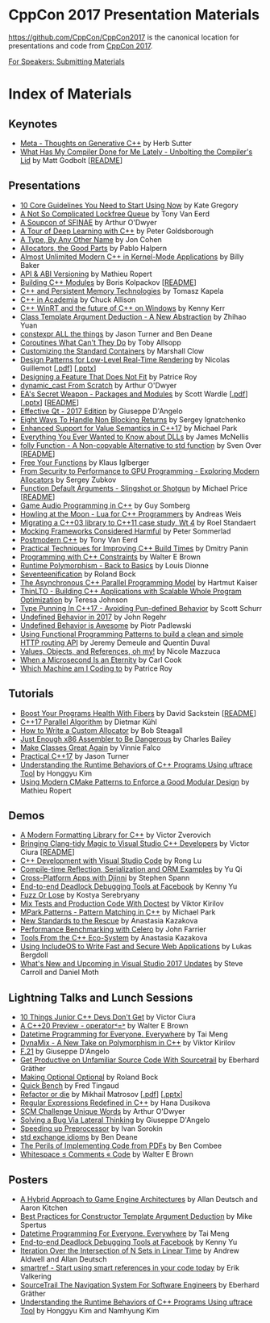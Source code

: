 CppCon 2017 Presentation Materials
==================================

https://github.com/CppCon/CppCon2017 is the canonical location for presentations
and code from [CppCon 2017](http://cppcon.org).

[For Speakers: Submitting Materials](Submitting.md)
# Index of Materials

## Keynotes

 - [Meta - Thoughts on Generative C++](Keynotes/Meta%20-%20Thoughts%20on%20Generative%20C%2B%2B/Meta%20-%20Thoughts%20on%20Generative%20C%2B%2B%20-%20Herb%20Sutter%20-%20CppCon%202017.pdf) by Herb Sutter
 - [What Has My Compiler Done for Me Lately - Unbolting the Compiler's Lid](Keynotes/What%20Has%20My%20Compiler%20Done%20for%20Me%20Lately%20-%20Unbolting%20the%20Compiler%27s%20Lid/What%20Has%20My%20Compiler%20Done%20for%20Me%20Lately%20-%20Unbolting%20the%20Compiler%27s%20Lid%20-%20Matt%20Godbolt%20-%20CppCon%202017.pdf) by Matt Godbolt \[[README](Keynotes/What%20Has%20My%20Compiler%20Done%20for%20Me%20Lately%20-%20Unbolting%20the%20Compiler%27s%20Lid/README.md)\]

## Presentations

 - [10 Core Guidelines You Need to Start Using Now](Presentations/10%20Core%20Guidelines%20You%20Need%20to%20Start%20Using%20Now/10%20Core%20Guidelines%20You%20Need%20to%20Start%20Using%20Now%20-%20Kate%20Gregory%20-%20CppCon%202017.pptx) by Kate Gregory
 - [A Not So Complicated Lockfree Queue](Presentations/A%20Not%20So%20Complicated%20Lockfree%20Queue/A%20Not%20So%20Complicated%20Lockfree%20Queue%20-%20Tony%20Van%20Eerd%20-%20CppCon%202017.pdf) by Tony Van Eerd
 - [A Soupcon of SFINAE](Presentations/A%20Soupcon%20of%20SFINAE/A%20Soupcon%20of%20SFINAE%20-%20Arthur%20O%27Dwyer%20-%20CppCon%202017.pdf) by Arthur O'Dwyer
 - [A Tour of Deep Learning with C++](Presentations/A%20Tour%20of%20Deep%20Learning%20with%20C%2B%2B/A%20Tour%20of%20Deep%20Learning%20with%20C%2B%2B%20-%20Peter%20Goldsborough%20-%20CppCon%202017.pdf) by Peter Goldsborough
 - [A Type, By Any Other Name](Presentations/A%20Type%2C%20By%20Any%20Other%20Name/A%20Type%2C%20By%20Any%20Other%20Name%20-%20Jon%20Cohen%20-%20CppCon%202017.pdf) by Jon Cohen
 - [Allocators, the Good Parts](Presentations/Allocators%2C%20the%20Good%20Parts/Allocators%2C%20the%20Good%20Parts%20-%20Pablo%20Halpern%20-%20CppCon%202017.pdf) by Pablo Halpern
 - [Almost Unlimited Modern C++ in Kernel-Mode Applications](Presentations/Almost%20Unlimited%20Modern%20C%2B%2B%20in%20Kernel-Mode%20Applications/Almost%20Unlimited%20Modern%20C%2B%2B%20in%20Kernel-Mode%20Applications%20-%20Billy%20Baker%20-%20CppCon%202017.pdf) by Billy Baker
 - [API & ABI Versioning](Presentations/API%20%26%20ABI%20Versioning/API%20%26%20ABI%20Versioning%20-%20Mathieu%20Ropert%20-%20CppCon%202017.pdf) by Mathieu Ropert
 - [Building C++ Modules](Presentations/Building%20C%2B%2B%20Modules/Building%20C%2B%2B%20Modules%20-%20Boris%20Kolpackov%20-%20CppCon%202017.pdf) by Boris Kolpackov \[[README](Presentations/Building%20C%2B%2B%20Modules/README.md)\]
 - [C++ and Persistent Memory Technologies](Presentations/C%2B%2B%20and%20Persistent%20Memory%20Technologies/C%2B%2B%20and%20Persistent%20Memory%20Technologies%20-%20Tomasz%20Kapela%20-%20CppCon%202017.pdf) by Tomasz Kapela
 - [C++ in Academia](Presentations/C%2B%2B%20in%20Academia/C%2B%2B%20in%20Academia%20-%20Chuck%20Allison%20-%20CppCon%202017.pptx) by Chuck Allison
 - [C++ WinRT and the future of C++ on Windows](Presentations/C%2B%2B%20WinRT%20and%20the%20future%20of%20C%2B%2B%20on%20Windows/C%2B%2B%20WinRT%20and%20the%20future%20of%20C%2B%2B%20on%20Windows%20-%20Kenny%20Kerr%20-%20CppCon%202017.pdf) by Kenny Kerr
 - [Class Template Argument Deduction - A New Abstraction](Presentations/Class%20Template%20Argument%20Deduction%20-%20A%20New%20Abstraction/Class%20Template%20Argument%20Deduction%20-%20A%20New%20Abstraction%20-%20Zhihao%20Yuan%20-%20CppCon%202017.pdf) by Zhihao Yuan
 - [constexpr ALL the things](Presentations/constexpr%20ALL%20the%20things/constexpr%20ALL%20the%20things%20-%20Jason%20Turner%20and%20Ben%20Deane%20-%20CppCon%202017.pdf) by Jason Turner and Ben Deane
 - [Coroutines What Can't They Do](Presentations/Coroutines%20What%20Can%27t%20They%20Do/Coroutines%20What%20Can%27t%20They%20Do%20-%20Toby%20Allsopp%20-%20CppCon%202017.pdf) by Toby Allsopp
 - [Customizing the Standard Containers](Presentations/Customizing%20the%20Standard%20Containers/Customizing%20the%20Standard%20Containers%20-%20Marshall%20Clow%20-%20CppCon%202017.pdf) by Marshall Clow
 - [Design Patterns for Low-Level Real-Time Rendering](Presentations/Design%20Patterns%20for%20Low-Level%20Real-Time%20Rendering/Design%20Patterns%20for%20Low-Level%20Real-Time%20Rendering%20-%20Nicolas%20Guillemot%20-%20CppCon%202017.pdf) by Nicolas Guillemot \[[.pdf](Presentations/Design%20Patterns%20for%20Low-Level%20Real-Time%20Rendering/Design%20Patterns%20for%20Low-Level%20Real-Time%20Rendering%20-%20Nicolas%20Guillemot%20-%20CppCon%202017.pdf)\] \[[.pptx](Presentations/Design%20Patterns%20for%20Low-Level%20Real-Time%20Rendering/Design%20Patterns%20for%20Low-Level%20Real-Time%20Rendering%20-%20Nicolas%20Guillemot%20-%20CppCon%202017.pptx)\]
 - [Designing a Feature That Does Not Fit](Presentations/Designing%20a%20Feature%20That%20Does%20Not%20Fit/Designing%20a%20Feature%20That%20Does%20Not%20Fit%20-%20Patrice%20Roy%20-%20CppCon%202017.pdf) by Patrice Roy
 - [dynamic_cast From Scratch](Presentations/dynamic_cast%20From%20Scratch/dynamic_cast%20From%20Scratch%20-%20Arthur%20O%27Dwyer%20-%20CppCon%202017.pdf) by Arthur O'Dwyer
 - [EA's Secret Weapon - Packages and Modules](Presentations/EA%27s%20Secret%20Weapon%20-%20Packages%20and%20Modules/EA%27s%20Secret%20Weapon%20-%20Packages%20and%20Modules%20-%20Scott%20Wardle%20-%20CppCon%202017.pdf) by Scott Wardle \[[.pdf](Presentations/EA%27s%20Secret%20Weapon%20-%20Packages%20and%20Modules/EA%27s%20Secret%20Weapon%20-%20Packages%20and%20Modules%20-%20Scott%20Wardle%20-%20CppCon%202017.pdf)\] \[[.pptx](Presentations/EA%27s%20Secret%20Weapon%20-%20Packages%20and%20Modules/EA%27s%20Secret%20Weapon%20-%20Packages%20and%20Modules%20-%20Scott%20Wardle%20-%20CppCon%202017.pptx)\] \[[README](Presentations/EA%27s%20Secret%20Weapon%20-%20Packages%20and%20Modules/README.md)\]
 - [Effective Qt - 2017 Edition](Presentations/Effective%20Qt%20-%202017%20Edition/Effective%20Qt%20-%202017%20Edition%20-%20Giuseppe%20D%27Angelo%20-%20CppCon%202017.pdf) by Giuseppe D'Angelo
 - [Eight Ways To Handle Non Blocking Returns](Presentations/Eight%20Ways%20To%20Handle%20Non%20Blocking%20Returns/Eight%20Ways%20To%20Handle%20Non%20Blocking%20Returns%20-%20Sergey%20Ignatchenko%20-%20CppCon%202017.pdf) by Sergey Ignatchenko
 - [Enhanced Support for Value Semantics in C++17](Presentations/Enhanced%20Support%20for%20Value%20Semantics%20in%20C%2B%2B17/Enhanced%20Support%20for%20Value%20Semantics%20in%20C%2B%2B17%20-%20Michael%20Park%20-%20CppCon%202017.pdf) by Michael Park
 - [Everything You Ever Wanted to Know about DLLs](Presentations/Everything%20You%20Ever%20Wanted%20to%20Know%20about%20DLLs/Everything%20You%20Ever%20Wanted%20to%20Know%20about%20DLLs%20-%20James%20McNellis%20-%20CppCon%202017.pdf) by James McNellis
 - [folly Function - A Non-copyable Alternative to std function](Presentations/folly%20Function%20-%20A%20Non-copyable%20Alternative%20to%20std%20function/folly%20Function%20-%20A%20Non-copyable%20Alternative%20to%20std%20function%20-%20Sven%20Over%20-%20CppCon%202017.pdf) by Sven Over \[[README](Presentations/folly%20Function%20-%20A%20Non-copyable%20Alternative%20to%20std%20function/README.md)\]
 - [Free Your Functions](Presentations/Free%20Your%20Functions/Free%20Your%20Functions%20-%20Klaus%20Iglberger%20-%20CppCon%202017.pdf) by Klaus Iglberger
 - [From Security to Performance to GPU Programming - Exploring Modern Allocators](Presentations/From%20Security%20to%20Performance%20to%20GPU%20Programming%20-%20Exploring%20Modern%20Allocators/From%20Security%20to%20Performance%20to%20GPU%20Programming%20-%20Exploring%20Modern%20Allocators%20-%20Sergey%20Zubkov%20-%20CppCon%202017.pdf) by Sergey Zubkov
 - [Function Default Arguments - Slingshot or Shotgun](Presentations/Function%20Default%20Arguments%20-%20Slingshot%20or%20Shotgun/Function%20Default%20Arguments%20-%20Slingshot%20or%20Shotgun%20-%20Michael%20Price%20-%20CppCon%202017.pdf) by Michael Price \[[README](Presentations/Function%20Default%20Arguments%20-%20Slingshot%20or%20Shotgun/README.md)\]
 - [Game Audio Programming in C++](Presentations/Game%20Audio%20Programming%20in%20C%2B%2B/Game%20Audio%20Programming%20in%20C%2B%2B%20-%20Guy%20Somberg%20-%20CppCon%202017.pdf) by Guy Somberg
 - [Howling at the Moon - Lua for C++ Programmers](Presentations/Howling%20at%20the%20Moon%20-%20Lua%20for%20C%2B%2B%20Programmers/Howling%20at%20the%20Moon%20-%20Lua%20for%20C%2B%2B%20Programmers%20-%20Andreas%20Weis%20-%20CppCon%202017.pdf) by Andreas Weis
 - [Migrating a C++03 library to C++11 case study, Wt 4](Presentations/Migrating%20a%20C%2B%2B03%20library%20to%20C%2B%2B11%20case%20study%2C%20Wt%204/Migrating%20a%20C%2B%2B03%20library%20to%20C%2B%2B11%20case%20study%2C%20Wt%204%20-%20Roel%20Standaert%20-%20CppCon%202017.pdf) by Roel Standaert
 - [Mocking Frameworks Considered Harmful](Presentations/Mocking%20Frameworks%20Considered%20Harmful/Mocking%20Frameworks%20Considered%20Harmful%20-%20Peter%20Sommerlad%20-%20CppCon%202017.pdf) by Peter Sommerlad
 - [Postmodern C++](Presentations/Postmodern%20C%2B%2B/Postmodern%20C%2B%2B%20-%20Tony%20Van%20Eerd%20-%20CppCon%202017.pdf) by Tony Van Eerd
 - [Practical Techniques for Improving C++ Build Times](Presentations/Practical%20Techniques%20for%20Improving%20C%2B%2B%20Build%20Times/Practical%20Techniques%20for%20Improving%20C%2B%2B%20Build%20Times%20-%20Dmitry%20Panin%20-%20CppCon%202017.pdf) by Dmitry Panin
 - [Programming with C++ Constraints](Presentations/Programming%20with%20C%2B%2B%20Constraints/Programming%20with%20C%2B%2B%20Constraints%20-%20Walter%20E%20Brown%20-%20CppCon%202017.pdf) by Walter E Brown
 - [Runtime Polymorphism - Back to Basics](Presentations/Runtime%20Polymorphism%20-%20Back%20to%20Basics/Runtime%20Polymorphism%20-%20Back%20to%20Basics%20-%20Louis%20Dionne%20-%20CppCon%202017.pdf) by Louis Dionne
 - [Seventeenification](Presentations/Seventeenification/Seventeenification%20-%20Roland%20Bock%20-%20CppCon%202017.pdf) by Roland Bock
 - [The Asynchronous C++ Parallel Programming Model](Presentations/The%20Asynchronous%20C%2B%2B%20Parallel%20Programming%20Model/The%20Asynchronous%20C%2B%2B%20Parallel%20Programming%20Model%20-%20Hartmut%20Kaiser%20-%20CppCon%202017.pdf) by Hartmut Kaiser
 - [ThinLTO - Building C++ Applications with Scalable Whole Program Optimization](Presentations/ThinLTO%20-%20Building%20C%2B%2B%20Applications%20with%20Scalable%20Whole%20Program%20Optimization/ThinLTO%20-%20Building%20C%2B%2B%20Applications%20with%20Scalable%20Whole%20Program%20Optimization%20-%20Teresa%20Johnson%20-%20CppCon%202017.pdf) by Teresa Johnson
 - [Type Punning In C++17 - Avoiding Pun-defined Behavior](Presentations/Type%20Punning%20In%20C%2B%2B17%20-%20Avoiding%20Pun-defined%20Behavior/Type%20Punning%20In%20C%2B%2B17%20-%20Avoiding%20Pun-defined%20Behavior%20-%20Scott%20Schurr%20-%20CppCon%202017.pdf) by Scott Schurr
 - [Undefined Behavior in 2017](Presentations/Undefined%20Behavior%20in%202017/Undefined%20Behavior%20in%202017%20-%20John%20Regehr%20-%20CppCon%202017.pdf) by John Regehr
 - [Undefined Behavior is Awesome](Presentations/Undefined%20Behavior%20is%20Awesome/Undefined%20Behavior%20is%20Awesome%20-%20Piotr%20Padlewski%20-%20CppCon%202017.pdf) by Piotr Padlewski
 - [Using Functional Programming Patterns to build a clean and simple HTTP routing API](Presentations/Using%20Functional%20Programming%20Patterns%20to%20build%20a%20clean%20and%20simple%20HTTP%20routing%20API/Using%20Functional%20Programming%20Patterns%20to%20build%20a%20clean%20and%20simple%20HTTP%20routing%20API%20-%20Jeremy%20Demeule%20and%20Quentin%20Duval%20-%20CppCon%202017.pdf) by Jeremy Demeule and Quentin Duval
 - [Values, Objects, and References, oh my!](Presentations/Values%2C%20Objects%2C%20and%20References%2C%20oh%20my%21/Values%2C%20Objects%2C%20and%20References%2C%20oh%20my%21%20-%20Nicole%20Mazzuca%20-%20CppCon%202017.pptx) by Nicole Mazzuca
 - [When a Microsecond Is an Eternity](Presentations/When%20a%20Microsecond%20Is%20an%20Eternity/When%20a%20Microsecond%20Is%20an%20Eternity%20-%20Carl%20Cook%20-%20CppCon%202017.pdf) by Carl Cook
 - [Which Machine am I Coding to](Presentations/Which%20Machine%20am%20I%20Coding%20to/Which%20Machine%20am%20I%20Coding%20to%20-%20Patrice%20Roy%20-%20CppCon%202017.pdf) by Patrice Roy

## Tutorials

 - [Boost Your Programs Health With Fibers](Tutorials/Boost%20Your%20Programs%20Health%20With%20Fibers/Boost%20Your%20Programs%20Health%20With%20Fibers%20-%20David%20Sackstein%20-%20CppCon%202017.pdf) by David Sackstein \[[README](Tutorials/Boost%20Your%20Programs%20Health%20With%20Fibers/README.md)\]
 - [C++17 Parallel Algorithm](Tutorials/C%2B%2B17%20Parallel%20Algorithm/C%2B%2B17%20Parallel%20Algorithm%20-%20Dietmar%20Ku%CC%88hl%20-%20CppCon%202017.pdf) by Dietmar Kühl
 - [How to Write a Custom Allocator](Tutorials/How%20to%20Write%20a%20Custom%20Allocator/How%20to%20Write%20a%20Custom%20Allocator%20-%20Bob%20Steagall%20-%20CppCon%202017.pdf) by Bob Steagall
 - [Just Enough x86 Assembler to Be Dangerous](Tutorials/Just%20Enough%20x86%20Assembler%20to%20Be%20Dangerous/Just%20Enough%20x86%20Assembler%20to%20Be%20Dangerous%20-%20Charles%20Bailey%20-%20CppCon%202017.pdf) by Charles Bailey
 - [Make Classes Great Again](Tutorials/Make%20Classes%20Great%20Again/Make%20Classes%20Great%20Again%20-%20Vinnie%20Falco%20-%20CppCon%202017.pdf) by Vinnie Falco
 - [Practical C++17](Tutorials/Practical%20C%2B%2B17/Practical%20C%2B%2B17%20-%20Jason%20Turner%20-%20CppCon%202017.pdf) by Jason Turner
 - [Understanding the Runtime Behaviors of C++ Programs Using uftrace Tool](Tutorials/Understanding%20the%20Runtime%20Behaviors%20of%20C%2B%2B%20Programs%20Using%20uftrace%20Tool/Understanding%20the%20Runtime%20Behaviors%20of%20C%2B%2B%20Programs%20Using%20uftrace%20Tool%20-%20Honggyu%20Kim%20-%20CppCon%202017.pdf) by Honggyu Kim
 - [Using Modern CMake Patterns to Enforce a Good Modular Design](Tutorials/Using%20Modern%20CMake%20Patterns%20to%20Enforce%20a%20Good%20Modular%20Design/Using%20Modern%20CMake%20Patterns%20to%20Enforce%20a%20Good%20Modular%20Design%20-%20Mathieu%20Ropert%20-%20CppCon%202017.pdf) by Mathieu Ropert

## Demos

 - [A Modern Formatting Library for C++](Demos/A%20Modern%20Formatting%20Library%20for%20C%2B%2B/A%20Modern%20Formatting%20Library%20for%20C%2B%2B%20-%20Victor%20Zverovich%20-%20CppCon%202017.pdf) by Victor Zverovich
 - [Bringing Clang-tidy Magic to Visual Studio C++ Developers](Demos/Bringing%20Clang-tidy%20Magic%20to%20Visual%20Studio%20C%2B%2B%20Developers/Bringing%20Clang-tidy%20Magic%20to%20Visual%20Studio%20C%2B%2B%20Developers%20-%20Victor%20Ciura%20-%20CppCon%202017.pdf) by Victor Ciura \[[README](Demos/Bringing%20Clang-tidy%20Magic%20to%20Visual%20Studio%20C%2B%2B%20Developers/README.md)\]
 - [C++ Development with Visual Studio Code](Demos/C%2B%2B%20Development%20with%20Visual%20Studio%20Code/C%2B%2B%20Development%20with%20Visual%20Studio%20Code%20-%20Rong%20Lu%20-%20CppCon%202017.pptx) by Rong Lu
 - [Compile-time Reflection, Serialization and ORM Examples](Demos/Compile-time%20Reflection%2C%20Serialization%20and%20ORM%20Examples/Compile-time%20Reflection%2C%20Serialization%20and%20ORM%20Examples%20-%20Yu%20Qi%20-%20CppCon%202017.pdf) by Yu Qi
 - [Cross-Platform Apps with Djinni](Demos/Cross-Platform%20Apps%20with%20Djinni/Cross-Platform%20Apps%20with%20Djinni%20-%20Stephen%20Spann%20-%20CppCon%202017.pdf) by Stephen Spann
 - [End-to-end Deadlock Debugging Tools at Facebook](Demos/End-to-end%20Deadlock%20Debugging%20Tools%20at%20Facebook/End-to-end%20Deadlock%20Debugging%20Tools%20at%20Facebook%20-%20Kenny%20Yu%20-%20CppCon%202017.pdf) by Kenny Yu
 - [Fuzz Or Lose](Demos/Fuzz%20Or%20Lose/Fuzz%20Or%20Lose%20-%20Kostya%20Serebryany%20-%20CppCon%202017.pdf) by Kostya Serebryany
 - [Mix Tests and Production Code With Doctest](Demos/Mix%20Tests%20and%20Production%20Code%20With%20Doctest/Mix%20Tests%20and%20Production%20Code%20With%20Doctest%20-%20Viktor%20Kirilov%20-%20CppCon%202017.md) by Viktor Kirilov
 - [MPark.Patterns - Pattern Matching in C++](Demos/MPark.Patterns%20-%20Pattern%20Matching%20in%20C%2B%2B/MPark.Patterns%20-%20Pattern%20Matching%20in%20C%2B%2B%20-%20Michael%20Park%20-%20CppCon%202017.pdf) by Michael Park
 - [New Standards to the Rescue](Demos/New%20Standards%20to%20the%20Rescue/New%20Standards%20to%20the%20Rescue%20-%20Anastasia%20Kazakova%20-%20CppCon%202017.pdf) by Anastasia Kazakova
 - [Performance Benchmarking with Celero](Demos/Performance%20Benchmarking%20with%20Celero/Performance%20Benchmarking%20with%20Celero%20-%20John%20Farrier%20-%20CppCon%202017.pdf) by John Farrier
 - [Tools From the C++ Eco-System](Demos/Tools%20From%20the%20C%2B%2B%20Eco-System/Tools%20From%20the%20C%2B%2B%20Eco-System%20-%20Anastasia%20Kazakova%20-%20CppCon%202017.pdf) by Anastasia Kazakova
 - [Using IncludeOS to Write Fast and Secure Web Applications](Demos/Using%20IncludeOS%20to%20Write%20Fast%20and%20Secure%20Web%20Applications/Using%20IncludeOS%20to%20Write%20Fast%20and%20Secure%20Web%20Applications%20-%20Lukas%20Bergdoll%20-%20CppCon%202017.pdf) by Lukas Bergdoll
 - [What's New and Upcoming in Visual Studio 2017 Updates](Demos/What%27s%20New%20and%20Upcoming%20in%20Visual%20Studio%202017%20Updates/What%27s%20New%20and%20Upcoming%20in%20Visual%20Studio%202017%20Updates%20-%20Steve%20Carroll%20and%20Daniel%20Moth%20-%20CppCon%202017.pptx) by Steve Carroll and Daniel Moth

## Lightning Talks and Lunch Sessions

 - [10 Things Junior C++ Devs Don't Get](Lightning%20Talks%20and%20Lunch%20Sessions/10%20Things%20Junior%20C%2B%2B%20Devs%20Don%27t%20Get/10%20Things%20Junior%20C%2B%2B%20Devs%20Don%27t%20Get%20-%20Victor%20Ciura%20-%20CppCon%202017.pdf) by Victor Ciura
 - [A C++20 Preview - operator˂=˃](Lightning%20Talks%20and%20Lunch%20Sessions/A%20C%2B%2B20%20Preview%20-%20operator%CB%82%3D%CB%83/A%20C%2B%2B20%20Preview%20-%20operator%CB%82%3D%CB%83%20-%20Walter%20E%20Brown%20-%20CppCon%202017.pdf) by Walter E Brown
 - [Datetime Programming for Everyone. Everywhere](Lightning%20Talks%20and%20Lunch%20Sessions/Datetime%20Programming%20for%20Everyone.%20Everywhere/Datetime%20Programming%20for%20Everyone.%20Everywhere%20-%20Tai%20Meng%20-%20CppCon%202017.pdf) by Tai Meng
 - [DynaMix - A New Take on Polymorphism in C++](Lightning%20Talks%20and%20Lunch%20Sessions/DynaMix%20-%20A%20New%20Take%20on%20Polymorphism%20in%20C%2B%2B/DynaMix%20-%20A%20New%20Take%20on%20Polymorphism%20in%20C%2B%2B%20-%20Viktor%20Kirilov%20-%20CppCon%202017.md) by Viktor Kirilov
 - [F.21](Lightning%20Talks%20and%20Lunch%20Sessions/F.21/F.21%20-%20Giuseppe%20D%27Angelo%20-%20CppCon%202017.pdf) by Giuseppe D'Angelo
 - [Get Productive on Unfamiliar Source Code With Sourcetrail](Lightning%20Talks%20and%20Lunch%20Sessions/Get%20Productive%20on%20Unfamiliar%20Source%20Code%20With%20Sourcetrail/Get%20Productive%20on%20Unfamiliar%20Source%20Code%20With%20Sourcetrail%20-%20Eberhard%20Gr%C3%A4ther%20-%20CppCon%202017.pdf) by Eberhard Gräther
 - [Making Optional Optional](Lightning%20Talks%20and%20Lunch%20Sessions/Making%20Optional%20Optional/Making%20Optional%20Optional%20-%20Roland%20Bock%20-%20CppCon%202017.pdf) by Roland Bock
 - [Quick Bench](Lightning%20Talks%20and%20Lunch%20Sessions/Quick%20Bench/Quick%20Bench%20-%20Fred%20Tingaud%20-%20CppCon%202017.pdf) by Fred Tingaud
 - [Refactor or die](Lightning%20Talks%20and%20Lunch%20Sessions/Refactor%20or%20die/Refactor%20or%20die%20-%20Mikhail%20Matrosov%20-%20CppCon%202017.pdf) by Mikhail Matrosov \[[.pdf](Lightning%20Talks%20and%20Lunch%20Sessions/Refactor%20or%20die/Refactor%20or%20die%20-%20Mikhail%20Matrosov%20-%20CppCon%202017.pdf)\] \[[.pptx](Lightning%20Talks%20and%20Lunch%20Sessions/Refactor%20or%20die/Refactor%20or%20die%20-%20Mikhail%20Matrosov%20-%20CppCon%202017.pptx)\]
 - [Regular Expressions Redefined in C++](Lightning%20Talks%20and%20Lunch%20Sessions/Regular%20Expressions%20Redefined%20in%20C%2B%2B/Regular%20Expressions%20Redefined%20in%20C%2B%2B%20-%20Hana%20Dusikova%20-%20CppCon%202017.pdf) by Hana Dusikova
 - [SCM Challenge Unique Words](Lightning%20Talks%20and%20Lunch%20Sessions/SCM%20Challenge%20Unique%20Words/SCM%20Challenge%20Unique%20Words%20-%20Arthur%20O%27Dwyer%20-%20CppCon%202017.pdf) by Arthur O'Dwyer
 - [Solving a Bug Via Lateral Thinking](Lightning%20Talks%20and%20Lunch%20Sessions/Solving%20a%20Bug%20Via%20Lateral%20Thinking/Solving%20a%20Bug%20Via%20Lateral%20Thinking%20-%20Giuseppe%20D%27Angelo%20-%20CppCon%202017.pdf) by Giuseppe D'Angelo
 - [Speeding up Preprocessor](Lightning%20Talks%20and%20Lunch%20Sessions/Speeding%20up%20Preprocessor/Speeding%20up%20Preprocessor%20-%20Ivan%20Sorokin%20-%20CppCon%202017.pdf) by Ivan Sorokin
 - [std exchange idioms](Lightning%20Talks%20and%20Lunch%20Sessions/std%20exchange%20idioms/std%20exchange%20idioms%20-%20Ben%20Deane%20-%20CppCon%202017.pdf) by Ben Deane
 - [The Perils of Implementing Code from PDFs](Lightning%20Talks%20and%20Lunch%20Sessions/The%20Perils%20of%20Implementing%20Code%20from%20PDFs/The%20Perils%20of%20Implementing%20Code%20from%20PDFs%20-%20Ben%20Combee%20-%20CppCon%202017.pdf) by Ben Combee
 - [Whitespace ≤ Comments « Code](Lightning%20Talks%20and%20Lunch%20Sessions/Whitespace%20%E2%89%A4%20Comments%20%C2%AB%20Code/Whitespace%20%E2%89%A4%20Comments%20%C2%AB%20Code%20-%20Walter%20E%20Brown%20-%20CppCon%202017.pdf) by Walter E Brown

## Posters

 - [A Hybrid Approach to Game Engine Architectures](Posters/A%20Hybrid%20Approach%20to%20Game%20Engine%20Architectures/A%20Hybrid%20Approach%20to%20Game%20Engine%20Architectures%20-%20Allan%20Deutsch%20and%20Aaron%20Kitchen%20-%20CppCon%202017.pdf) by Allan Deutsch and Aaron Kitchen
 - [Best Practices for Constructor Template Argument Deduction](Posters/Best%20Practices%20for%20Constructor%20Template%20Argument%20Deduction/Best%20Practices%20for%20Constructor%20Template%20Argument%20Deduction%20-%20Mike%20Spertus%20-%20CppCon%202017.pdf) by Mike Spertus
 - [Datetime Programming For Everyone. Everywhere](Posters/Datetime%20Programming%20For%20Everyone.%20Everywhere/Datetime%20Programming%20For%20Everyone.%20Everywhere%20-%20Tai%20Meng%20-%20CppCon%202017.pdf) by Tai Meng
 - [End-to-end Deadlock Debugging Tools at Facebook](Posters/End-to-end%20Deadlock%20Debugging%20Tools%20at%20Facebook/End-to-end%20Deadlock%20Debugging%20Tools%20at%20Facebook%20-%20Kenny%20Yu%20-%20CppCon%202017.pdf) by Kenny Yu
 - [Iteration Over the Intersection of N Sets in Linear Time](Posters/Iteration%20Over%20the%20Intersection%20of%20N%20Sets%20in%20Linear%20Time/Iteration%20Over%20the%20Intersection%20of%20N%20Sets%20in%20Linear%20Time%20-%20Andrew%20Aldwell%20and%20Allan%20Deutsch%20-%20CppCon%202017.pdf) by Andrew Aldwell and Allan Deutsch
 - [smartref - Start using smart references in your code today](Posters/smartref%20-%20Start%20using%20smart%20references%20in%20your%20code%20today/smartref%20-%20Start%20using%20smart%20references%20in%20your%20code%20today%20-%20Erik%20Valkering%20-%20CppCon%202017.pdf) by Erik Valkering
 - [SourceTrail The Navigation System For Software Engineers](Posters/SourceTrail%20The%20Navigation%20System%20For%20Software%20Engineers/SourceTrail%20The%20Navigation%20System%20For%20Software%20Engineers%20-%20Eberhard%20Gr%C3%A4ther%20-%20CppCon%202017.pdf) by Eberhard Gräther
 - [Understanding the Runtime Behaviors of C++ Programs Using uftrace Tool](Posters/Understanding%20the%20Runtime%20Behaviors%20of%20C%2B%2B%20Programs%20Using%20uftrace%20Tool/Understanding%20the%20Runtime%20Behaviors%20of%20C%2B%2B%20Programs%20Using%20uftrace%20Tool%20-%20Honggyu%20Kim%20and%20Namhyung%20Kim%20-%20CppCon%202017.pdf) by Honggyu Kim and Namhyung Kim
